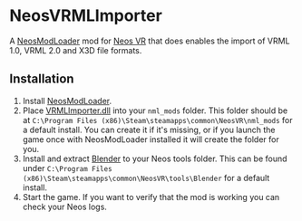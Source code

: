 #  NeosVRMLImporter


A [NeosModLoader](https://github.com/zkxs/NeosModLoader) mod for [Neos VR](https://neos.com/) that does enables the import of VRML 1.0, VRML 2.0 and X3D file formats.

## Installation
1. Install [NeosModLoader](https://github.com/zkxs/NeosModLoader).
1. Place [VRMLImporter.dll](https://github.com/GithubUsername/RepoName/releases/latest/download/ModNameGoesHere.dll) into your `nml_mods` folder. This folder should be at `C:\Program Files (x86)\Steam\steamapps\common\NeosVR\nml_mods` for a default install. You can create it if it's missing, or if you launch the game once with NeosModLoader installed it will create the folder for you.
1. Install and extract [Blender](https://www.blender.org/download/) to your Neos tools folder. This can be found under `C:\Program Files (x86)\Steam\steamapps\common\NeosVR\tools\Blender` for a default install.
1. Start the game. If you want to verify that the mod is working you can check your Neos logs.
